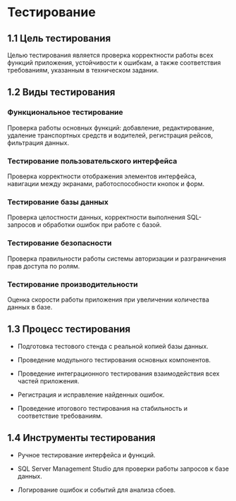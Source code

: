 # Тестирование
## 1.1 Цель тестирования
Целью тестирования является проверка корректности работы всех функций приложения, устойчивости к ошибкам, а также соответствия требованиям, указанным в техническом задании.

## 1.2 Виды тестирования
### Функциональное тестирование
Проверка работы основных функций: добавление, редактирование, удаление транспортных средств и водителей, регистрация рейсов, фильтрация данных.

### Тестирование пользовательского интерфейса
Проверка корректности отображения элементов интерфейса, навигации между экранами, работоспособности кнопок и форм.

### Тестирование базы данных
Проверка целостности данных, корректности выполнения SQL-запросов и обработки ошибок при работе с базой.

### Тестирование безопасности
Проверка правильности работы системы авторизации и разграничения прав доступа по ролям.

### Тестирование производительности
Оценка скорости работы приложения при увеличении количества данных в базе.

## 1.3 Процесс тестирования
* Подготовка тестового стенда с реальной копией базы данных.

* Проведение модульного тестирования основных компонентов.

* Проведение интеграционного тестирования взаимодействия всех частей приложения.

* Регистрация и исправление найденных ошибок.

* Проведение итогового тестирования на стабильность и соответствие требованиям.

## 1.4 Инструменты тестирования
* Ручное тестирование интерфейса и функций.

* SQL Server Management Studio для проверки работы запросов к базе данных.

* Логирование ошибок и событий для анализа сбоев.
